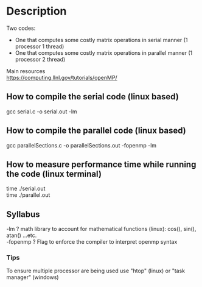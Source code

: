 # Description
Two codes:   
+ One that computes some costly matrix operations in serial manner (1 processor 1 thread) 
+ One that computes some costly matrix operations in parallel manner (1 processor 2 thread) 

Main resources  
https://computing.llnl.gov/tutorials/openMP/




## How to compile the serial code (linux based)
gcc serial.c -o serial.out -lm

## How to compile the parallel code (linux based)
gcc parallelSections.c -o parallelSections.out -fopenmp -lm

## How to measure performance time while running the code (linux terminal)
time ./serial.out  
time ./parallel.out

 
## Syllabus  
-lm ? math library to account for mathematical functions (linux): cos(), sin(), atan() ...etc.  
-fopenmp ? Flag to enforce the compiler to interpret openmp syntax


### Tips
To ensure multiple processor are being used use "htop" (linux) or "task manager" (windows)
